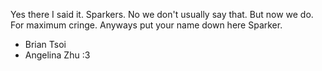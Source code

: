 Yes there I said it. Sparkers. No we don't usually say that. But now we do. For maximum cringe. Anyways put your name down here Sparker.

* Brian Tsoi
* Angelina Zhu :3
